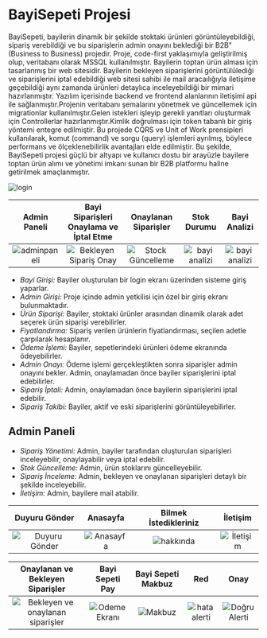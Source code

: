 # BayiSepeti Projesi

BayiSepeti, bayilerin dinamik bir şekilde stoktaki ürünleri görüntüleyebildiği, sipariş verebildiği ve bu siparişlerin admin onayını beklediği bir B2B" (Business to Business) projedir. Proje, code-first yaklaşımıyla geliştirilmiş olup, veritabanı olarak MSSQL kullanılmıştır. Bayilerin toptan ürün alması için tasarlanmış bir web sitesidir. Bayilerin bekleyen siparişlerini görüntülülediği ve siparişlerini iptal edebildiği web sitesi sahibi ile mail aracaılığıyla iletişime geçebildiği aynı zamanda ürünleri detaylıca inceleyebildiği bir mimari hazırlanmıştır. Yazılım içerisinde backend ve frontend alanlarının iletişimi api ile sağlanmıştır.Projenin veritabanı şemalarını yönetmek ve güncellemek için migrationlar kullanılmıştır.Gelen istekleri işleyip gerekli yanıtları oluşturmak için Controllerlar hazırlanmıştır.Kimlik doğrulması için token tabanlı bir giriş yöntemi entegre edilmiştir. Bu projede CQRS ve Unit of Work prensipleri kullanılarak, komut (command) ve sorgu (query) işlemleri ayrılmış, böylece performans ve ölçeklenebilirlik avantajları elde edilmiştir. Bu şekilde, BayiSepeti projesi güçlü bir altyapı ve kullanıcı dostu bir arayüzle bayilere toptan ürün alımı ve yönetimi imkanı sunan bir B2B platformu haline getirilmek amaçlanmıştır.

![login](https://github.com/cagriozden/Final.Case-Taslak/assets/88632615/221578ff-b4cf-439b-adba-27fc2421c3e1)



| Admin Paneli | Bayi Siparişleri Onaylama ve İptal Etme | Onaylanan Siparişler | Stok Durumu | Bayi Analizi |
| :-------------: | :-----------------------------------: | :------------------: | :---------: | :-----------: |
| ![adminpaneli ](https://github.com/cagriozden/Final.Case-Taslak/assets/88632615/d2ff5a02-f110-425d-9fa4-e3050741c662)| ![Bekleyen Sipariş Onay](https://github.com/cagriozden/Final.Case-Taslak/assets/88632615/947c3c42-a052-458c-987c-5a3a1768dbf3)| ![Stock Güncelleme ](https://github.com/cagriozden/Final.Case-Taslak/assets/88632615/53917578-c164-4af6-a106-a7bf836eb628)| ![bayi analizi](https://github.com/cagriozden/Final.Case-Taslak/assets/88632615/7d45a976-4765-4982-b6b0-54dd36379809) | ![bayi analizi](https://github.com/cagriozden/Final.Case-Taslak/assets/88632615/7d45a976-4765-4982-b6b0-54dd36379809)|

- *Bayi Girişi:* Bayiler oluşturulan bir login ekranı üzerinden sisteme giriş yaparlar.
- *Admin Girişi:* Proje içinde admin yetkilisi için özel bir giriş ekranı bulunmaktadır.
- *Ürün Siparişi:* Bayiler, stoktaki ürünler arasından dinamik olarak adet seçerek ürün siparişi verebilirler.
- *Fiyatlandırma:* Sipariş verilen ürünlerin fiyatlandırması, seçilen adetle çarpılarak hesaplanır.
- *Ödeme İşlemi:* Bayiler, sepetlerindeki ürünleri ödeme ekranında ödeyebilirler.
- *Admin Onayı:* Ödeme işlemi gerçekleştikten sonra siparişler admin onayını bekler. Admin, onaylamadan önce bayiler siparişlerini iptal edebilirler.
- *Sipariş İptali:* Admin, onaylamadan önce bayilerin siparişlerini iptal edebilir.
- *Sipariş Takibi:* Bayiler, aktif ve eski siparişlerini görüntüleyebilirler.

## Admin Paneli

- *Sipariş Yönetimi:* Admin, bayiler tarafından oluşturulan siparişleri inceleyebilir, onaylayabilir veya iptal edebilir.
- *Stok Güncelleme:* Admin, ürün stoklarını güncelleyebilir.
- *Sipariş İnceleme:* Admin, bekleyen ve onaylanan siparişleri detaylı bir şekilde inceleyebilir.
- *İletişim:* Admin, bayilere mail atabilir.

| Duyuru Gönder | Anasayfa | Bilmek İstedikleriniz | İletişim |
| :------------: | :------: | :--------------------: | :---------: |
| ![Duyuru Gönder](https://github.com/cagriozden/Final.Case-Taslak/assets/88632615/6e1f64a0-1a3b-4387-b7db-2fe414b5a3da) | ![Anasayfa](https://github.com/cagriozden/Final.Case-Taslak/assets/88632615/95b9d89b-a604-489d-b4eb-8b2d5bbdea7d)| ![hakkında](https://github.com/cagriozden/Final.Case-Taslak/assets/88632615/94f84765-8e80-432f-a97d-7366ec709ea6) |![İletişim](https://github.com/cagriozden/Final.Case-Taslak/assets/88632615/3b4fcbf2-6e1f-4ab9-940a-a23e405e46ac) |

| Onaylanan ve Bekleyen Siparişler | Bayi Sepeti Pay |Bayi Sepeti Makbuz | Red | Onay |
| :------------: | :-----------------------------: | :--------------: | :-----------------: | :--: |
|![Bekleyen ve onaylanan siparişler ](https://github.com/cagriozden/Final.Case-Taslak/assets/88632615/e09a368d-b90f-4d74-99c8-44d9e1d9e562) |![Odeme Ekranı](https://github.com/cagriozden/Final.Case-Taslak/assets/88632615/aeb13116-6bce-4729-9dd2-7e0624f456fe)|![Makbuz](https://github.com/cagriozden/Final.Case-Taslak/assets/88632615/8cedfa82-5802-4d50-bd5b-c543d46fb661) | ![hata alerti](https://github.com/cagriozden/Final.Case-Taslak/assets/88632615/8f18ee9f-5f2c-46d8-9330-6cb97c0cb082)| ![Doğru Alerti](https://github.com/cagriozden/Final.Case-Taslak/assets/88632615/b33472f0-3afe-43e7-96d8-b429d73d61cf) |
